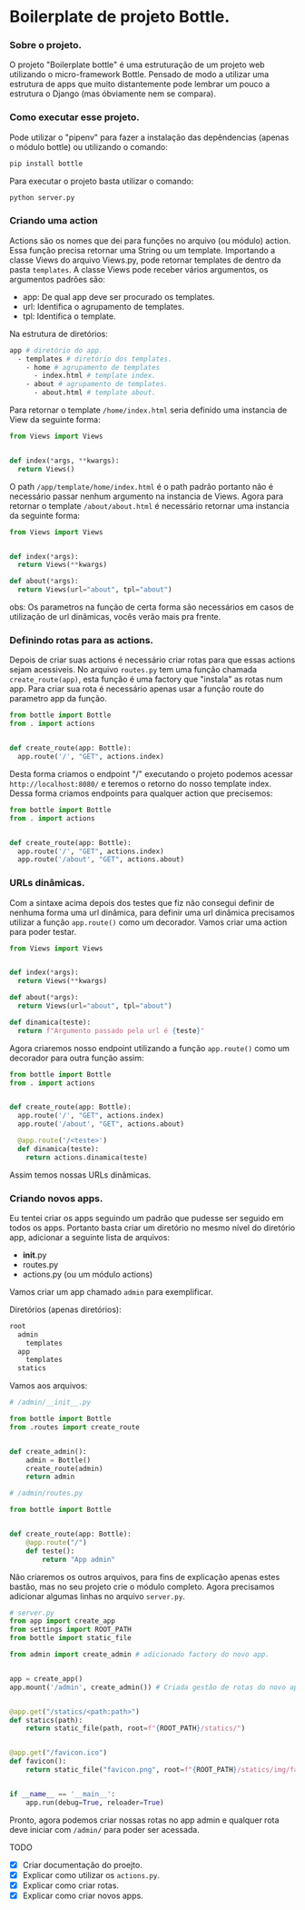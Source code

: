 # Boilerplate de projeto Bottle.

### Sobre o projeto.

O projeto "Boilerplate bottle" é uma estruturação de um projeto web utilizando o micro-framework Bottle. Pensado de modo a utilizar uma estrutura de apps que muito distantemente pode lembrar um pouco a estrutura o Django (mas óbviamente nem se compara).

### Como executar esse projeto.

Pode utilizar o "pipenv" para fazer a instalação das depêndencias (apenas o módulo bottle) ou utilizando o comando:

```sh
pip install bottle
```

Para executar o projeto basta utilizar o comando:

```sh
python server.py
```

### Criando uma action

Actions são os nomes que dei para funções no arquivo (ou módulo) action. Essa função precisa retornar uma String ou um template. Importando a classe Views do arquivo Views.py, pode retornar templates de dentro da pasta `templates`. A classe Views pode receber vários argumentos, os argumentos padrões são:

- app: De qual app deve ser procurado os templates.
- url: Identifica o agrupamento de templates.
- tpl: Identifica o template.

Na estrutura de diretórios:
```sh
app # diretório do app.
  - templates # diretório dos templates.
    - home # agrupamento de templates
      - index.html # template index.
    - about # agrupamento de templates.
      - about.html # template about.
```

Para retornar o template `/home/index.html` seria definido uma instancia de View da seguinte forma:

```py
from Views import Views


def index(*args, **kwargs):
  return Views()
```

O path `/app/template/home/index.html` é o path padrão portanto não é necessário passar nenhum argumento na instancia de Views. Agora para retornar o template `/about/about.html` é necessário retornar uma instancia da seguinte forma:

```py
from Views import Views


def index(*args):
  return Views(**kwargs)

def about(*args):
  return Views(url="about", tpl="about")
```

obs: Os parametros na função de certa forma são necessários em casos de utilização de url dinâmicas, vocês verão mais pra frente.

### Definindo rotas para as actions.

Depois de criar suas actions é necessário criar rotas para que essas actions sejam acessiveis. No arquivo `routes.py` tem uma função chamada `create_route(app)`, esta função é uma factory que "instala" as rotas num app. Para criar sua rota é necessário apenas usar a função route do parametro app da função.

```py
from bottle import Bottle
from . import actions


def create_route(app: Bottle):
  app.route('/', "GET", actions.index)
```

Desta forma criamos o endpoint "/" executando o projeto podemos acessar `http://localhost:8080/` e teremos o retorno do nosso template index. Dessa forma criamos endpoints para qualquer action que precisemos:

```py
from bottle import Bottle
from . import actions


def create_route(app: Bottle):
  app.route('/', "GET", actions.index)
  app.route('/about', "GET", actions.about)
```

### URLs dinâmicas.

Com a sintaxe acima depois dos testes que fiz não consegui definir de nenhuma forma uma url dinâmica, para definir uma url dinâmica precisamos utilizar a função `app.route()` como um decorador. Vamos criar uma action para poder testar.

```py
from Views import Views


def index(*args):
  return Views(**kwargs)

def about(*args):
  return Views(url="about", tpl="about")

def dinamica(teste):
  return f"Argumento passado pela url é {teste}"
```

Agora criaremos nosso endpoint utilizando a função `app.route()` como um decorador para outra função assim:

```py
from bottle import Bottle
from . import actions


def create_route(app: Bottle):
  app.route('/', "GET", actions.index)
  app.route('/about', "GET", actions.about)

  @app.route('/<teste>')
  def dinamica(teste):
    return actions.dinamica(teste)
```

Assim temos nossas URLs dinâmicas.

### Criando novos apps.

Eu tentei criar os apps seguindo um padrão que pudesse ser seguido em todos os apps. Portanto basta criar um diretório no mesmo nível do diretório app, adicionar a seguinte lista de arquivos:
- __init__.py
- routes.py
- actions.py (ou um módulo actions)

Vamos criar um app chamado `admin` para exemplificar.

Diretórios (apenas diretórios):
```sh
root
  admin
    templates
  app
    templates
  statics
```

Vamos aos arquivos:

```py
# /admin/__init__.py

from bottle import Bottle
from .routes import create_route


def create_admin():
    admin = Bottle()
    create_route(admin)
    return admin

# /admin/routes.py

from bottle import Bottle


def create_route(app: Bottle):
    @app.route("/")
    def teste():
        return "App admin"
```

Não criaremos os outros arquivos, para fins de explicação apenas estes bastão, mas no seu projeto crie o módulo completo. Agora precisamos adicionar algumas linhas no arquivo `server.py`.

```py
# server.py
from app import create_app
from settings import ROOT_PATH
from bottle import static_file

from admin import create_admin # adicionado factory do novo app.


app = create_app()
app.mount('/admin', create_admin()) # Criada gestão de rotas do novo app.


@app.get("/statics/<path:path>")
def statics(path):
    return static_file(path, root=f"{ROOT_PATH}/statics/")


@app.get("/favicon.ico")
def favicon():
    return static_file("favicon.png", root=f"{ROOT_PATH}/statics/img/favicon/")


if __name__ == '__main__':
    app.run(debug=True, reloader=True)
```

Pronto, agora podemos criar nossas rotas no app admin e qualquer rota deve iniciar com `/admin/` para poder ser acessada.

TODO
- [x] Criar documentação do proejto.
- [x] Explicar como utilizar os `actions.py`.
- [x] Explicar como criar rotas.
- [x] Explicar como criar novos apps.

